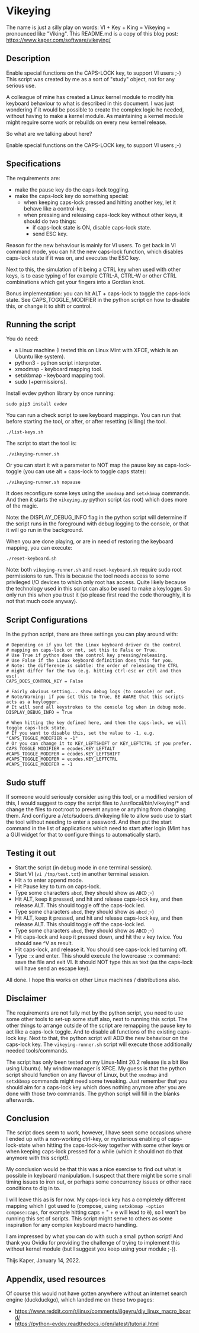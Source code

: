 # Vikeying

The name is just a silly play on words: VI + Key + King = Vikeying = pronounced like "Viking".
This README.md is a copy of this blog post: https://www.kaper.com/software/vikeying/

## Description

Enable special functions on the CAPS-LOCK key, to support VI users ;-)
This script was created by me as a sort of "study" object, not for any serious use.

A colleague of mine has created a Linux kernel module to modify his keyboard behaviour to what is
described in this document. I was just wondering if it would be possible to create the
complex logic he needed, without having to make a kernel module. As maintaining a kernel
module might require some work or rebuilds on every new kernel release.

So what are we talking about here?

Enable special functions on the CAPS-LOCK key, to support VI users ;-)

## Specifications

The requirements are:

- make the pause key do the caps-lock toggling.
- make the caps-lock key do something special:
  - when keeping caps-lock pressed and hitting another key, let it behave like a control-key.
  - when pressing and releasing caps-lock key without other keys, it should do two things:
    - if caps-lock state is ON, disable caps-lock state.
    - send ESC key.

Reason for the new behaviour is mainly for VI users. To get back in VI command mode, you can hit the
new caps-lock function, which disables caps-lock state if it was on, and executes the ESC key.

Next to this, the simulation of it being a CTRL key when used with other keys, is to ease typing of
for example CTRL-A, CTRL-W or other CTRL combinations which get your fingers into a Gordian knot.

Bonus implementation: you can hit ALT + caps-lock to toggle the caps-lock state. See CAPS_TOGGLE_MODIFIER
in the python script on how to disable this, or change it to shift or control.

## Running the script

You do need:

- a Linux machine (I tested this on Linux Mint with XFCE, which is an Ubuntu like system).
- python3 - python script interpreter.
- xmodmap - keyboard mapping tool.
- setxkbmap - keyboard mapping tool.
- sudo (+permissions).

Install evdev python library by once running:

```
sudo pip3 install evdev
```

You can run a check script to see keyboard mappings. You can run that before starting the
tool, or after, or after resetting (killing) the tool.

```
./list-keys.sh
```

The script to start the tool is:

```
./vikeying-runner.sh
```

Or you can start it wit a parameter to NOT map the pause key as caps-lock-toggle
(you can use alt + caps-lock to toggle caps state):

```
./vikeying-runner.sh nopause
```

It does reconfigure some keys using the ```xmodmap``` and ```setxkbmap``` commands. And then it starts the
```vikeying.py``` python script (as root) which does more of the magic.

Note: the DISPLAY_DEBUG_INFO flag in the python script will determine if the script runs in the
foreground with debug logging to the console, or that it will go run in the background.

When you are done playing, or are in need of restoring the keyboard mapping, you can execute:

```
./reset-keyboard.sh
```

Note: both ```vikeying-runner.sh``` and ```reset-keyboard.sh``` require sudo root permissions to run.
This is because the tool needs access to some privileged I/O devices to which only root has access.
Quite likely because the technology used in this script can also be used to make a keylogger.
So only run this when you trust it (so please first read the code thoroughly, it is not that much code anyway).

## Script Configurations

In the python script, there are three settings you can play around with:

```
# Depending on if you let the Linux keyboard driver do the control
# mapping on caps-lock or not, set this to False or True.
# Use True if python does the control key pressing/releasing.
# Use False if the Linux keyboard definition does this for you.
# Note: the difference is subtle: the order of releasing the CTRL
# might differ for the two (e.g. hitting ctrl-esc or ctrl and then esc).
CAPS_DOES_CONTROL_KEY = False

# Fairly obvious setting... show debug logs (to console) or not.
# Note/Warning: if you set this to True, BE AWARE that this scripts acts as a keylogger.
# It will send all keystrokes to the console log when in debug mode.
DISPLAY_DEBUG_INFO = True

# When hitting the key defined here, and then the caps-lock, we will toggle caps-lock state.
# If you want to disable this, set the value to -1, e.g. "CAPS_TOGGLE_MODIFIER = -1"
# Or you can change it to KEY_LEFTSHIFT or KEY_LEFTCTRL if you prefer.
CAPS_TOGGLE_MODIFIER = ecodes.KEY_LEFTALT
#CAPS_TOGGLE_MODIFER = ecodes.KEY_LEFTSHIFT
#CAPS_TOGGLE_MODIFER = ecodes.KEY_LEFTCTRL
#CAPS_TOGGLE_MODIFER = -1
```

## Sudo stuff

If someone would seriously consider using this tool, or a modified version of this, I would suggest to
copy the script files to /usr/local/bin/vikeying/* and change the files to root:root to prevent anyone
or anything from changing them. And configure a /etc/sudoers.d/vikeying file to allow sudo use to start
the tool without needing to enter a password. And then put the start command in the list of applications
which need to start after login (Mint has a GUI widget for that to configure things to automatically start).

## Testing it out

- Start the script (in debug mode in one terminal session).
- Start VI (```vi /tmp/test.txt```) in another terminal session.
- Hit ```a``` to enter append mode.
- Hit Pause key to turn on caps-lock.
- Type some characters ```abcd```, they should show as ```ABCD``` ;-)
- Hit ALT, keep it pressed, and hit and release caps-lock key, and then release ALT. This should toggle off the caps-lock led.
- Type some characters ```abcd```, they should show as ```abcd``` ;-)
- Hit ALT, keep it pressed, and hit and release caps-lock key, and then release ALT. This should toggle off the caps-lock led.
- Type some characters ```abcd```, they should show as ```ABCD``` ;-)
- Hit caps-lock and keep it pressed down, and hit the ```v``` key twice. You should see ^V as result.
- Hit caps-lock, and release it. You should see caps-lock led turning off.
- Type ```:x``` and enter. This should execute the lowercase ```:x``` command: save the file and exit VI. It should NOT type this as text (as the caps-lock will have send an escape key).

All done. I hope this works on other Linux machines / distributions also.

## Disclaimer

The requirements are not fully met by the python script, you need to use some other tools to set-up
some stuff also, next to running this script. The other things to arrange outside of the script
are remapping the pause key to act like a caps-lock toggle. And to disable all functions of the
existing caps-lock key. Next to that, the python script will ADD the new behaviour on the caps-lock key.
The ```vikeying-runner.sh``` script will execute those additionally needed tools/commands.

The script has only been tested on my Linux-Mint 20.2 release (is a bit like using Ubuntu).
My window manager is XFCE. My guess is that the python script should function on any flavour of Linux,
but the ```xmodmap``` and ```setxkbmap``` commands might need some tweaking. Just remember that you
should aim for a caps-lock key which does nothing anymore after you are done with those two commands.
The python script will fill in the blanks afterwards.

## Conclusion

The script does seem to work, however, I have seen some occasions where I ended up with a non-working
ctrl-key, or mysterious enabling of caps-lock-state when hitting the caps-lock-key together with some
other keys or when keeping caps-lock pressed for a while (which it should not do that anymore with this
script!).

My conclusion would be that this was a nice exercise to find out what is possible in keyboard
manipulation. I suspect that there might be some small timing issues to iron out, or perhaps
some concurrency issues or other race conditions to dig in to.

I will leave this as is for now. My caps-lock key has a completely different mapping which I got used to
(compose, using ```setxkbmap -option compose:caps```, for example hitting caps + " + e will lead to ë),
so I won't be running this set of scripts. This script might serve to others as some inspiration for any
complex keyboard macro handling.

I am impressed by what you can do with such a small python script! And thank you Ovidiu for providing the
challenge of trying to implement this without kernel module (but I suggest you keep using your module ;-)).

Thijs Kaper, January 14, 2022.


## Appendix, used resources

Of course this would not have gotten anywhere without an internet search engine (duckduckgo), which landed
me on these two pages:

- https://www.reddit.com/r/linux/comments/8geyru/diy_linux_macro_board/
- https://python-evdev.readthedocs.io/en/latest/tutorial.html
